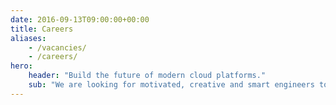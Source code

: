 ```yaml
---
date: 2016-09-13T09:00:00+00:00
title: Careers
aliases:
    - /vacancies/
    - /careers/
hero: 
    header: "Build the future of modern cloud platforms." 
    sub: "We are looking for motivated, creative and smart engineers to join us in beautiful Amsterdam and work on the cutting edge of container platforms."        
---
```

